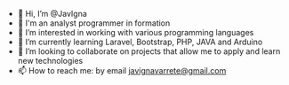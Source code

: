 - 👋 Hi, I’m @JavIgna
- 🤖 I'm  an analyst programmer in formation
- 👀 I’m interested in working with various programming languages
- 🌱 I’m currently learning Laravel, Bootstrap, PHP, JAVA and Arduino
- 💞️ I’m looking to collaborate on projects that allow me to apply and learn new technologies
- 📫 How to reach me: by email javignavarrete@gmail.com

<!---
JavIgna/JavIgna is a ✨ special ✨ repository because its `README.md` (this file) appears on your GitHub profile.
You can click the Preview link to take a look at your changes.
--->
